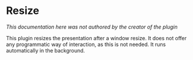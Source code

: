 # Resize
*This documentation here was not authored by the creator of the plugin*

This plugin resizes the presentation after a window resize. It does not offer any programmatic way of interaction, as this is not needed. It runs automatically in the background.